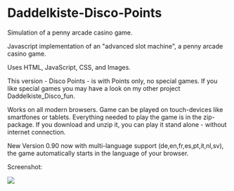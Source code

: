 # Daddelkiste-Disco-Points

Simulation of a penny arcade casino game.

Javascript implementation of an "advanced slot machine", a penny arcade casino game.

Uses HTML, JavaScript, CSS, and Images.

This version - Disco Points - is with Points only, no special games. 
If you like special games you may have a look on my other project Daddelkiste_Disco_fun.


Works on all modern browsers. Game can be played on touch-devices like smartfones or tablets. Everything needed to play the game is in the zip-package. If you download and unzip it, you can play it stand alone - without internet connection.

New Version 0.90 now with multi-language support (de,en,fr,es,pt,it,nl,sv), the game automatically starts in the language of your browser.


Screenshot:

<img src="https://github.com/RainerWessOS/Daddelkiste-Disco-Points/blob/master/Screenshot_Game_en.png" />
